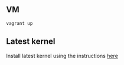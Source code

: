 ## VM

```
vagrant up
```

## Latest kernel

Install latest kernel using the instructions [here](https://linuxhint.com/install-upgrade-linux-kernel-ubuntu-linux-mint/)
